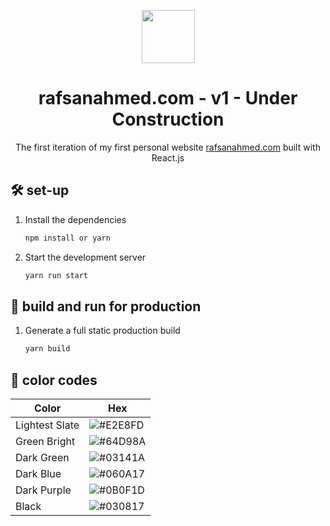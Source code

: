 <p align="center">
  <img src="https://raw.githubusercontent.com/rafsanahmed28/Rafsan/2b3f93807208c7266be6316e54e06bef8fa44b8c/public/logo.svg", height = 85px, width=auto/>
</p>
<h1 align="center">
  rafsanahmed.com - v1 - Under Construction
</h1>
<p align="center">
  The first iteration of my first personal website <a href="https://rafsanahmed.com" target="_blank">rafsanahmed.com</a> built with React.js
</p>

## 🛠 set-up

1. Install the dependencies

   ```sh
   npm install or yarn
   ```

2. Start the development server

   ```sh
   yarn run start
   ```

## 🚀 build and run for production

1. Generate a full static production build

   ```sh
   yarn build
   ```


## 🎨 color codes

| Color          | Hex                                                                  |
| -------------- | -------------------------------------------------------------------- |
| Lightest Slate | ![#E2E8FD](https://placehold.co/100x25/E2E8FD/000000?text=%23E2E8FD) |
| Green Bright   | ![#64D98A](https://placehold.co/100x25/64D98A/000000?text=%2364D98A) |
| Dark Green     | ![#03141A](https://placehold.co/100x25/03141A/ffffff?text=%2303141A) |
| Dark Blue      | ![#060A17](https://placehold.co/100x25/060A17/ffffff?text=%23060A17) |
| Dark Purple    | ![#0B0F1D](https://placehold.co/100x25/0B0F1D/ffffff?text=%230B0F1D) |
| Black          | ![#030817](https://placehold.co/100x25/030817/ffffff?text=%23030817) |
